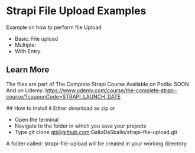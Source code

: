 # Strapi File Upload Examples

Example on how to perform file Upload

- Basic: File upload 
- Multiple: 
- With Entry: 

## Learn More
The files are part of The Complete Strapi Course
Available on Podia: SOON
And on Udemy: https://www.udemy.com/course/the-complete-strapi-course/?couponCode=STRAPI_LAUNCH_DATE


## How to Install it
Either download as zip
or
- Open the terminal
- Navigate to the folder in which you save your projects
- Type git clone git@github.com:GalloDaSballo/strapi-file-upload.git

A folder called: strapi-file-upload will be created in your working directory